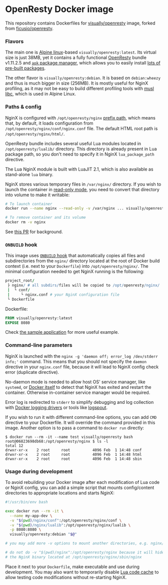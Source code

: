 # OpenResty Docker image

This repository contains Dockerfiles for [visually/openresty](https://hub.docker.com/r/visually/openresty/) image, forked from [ficusio/openresty](https://hub.docker.com/r/ficusio/openresty/).

### Flavors

The main one is [Alpine linux](https://hub.docker.com/_/alpine/)-based `visually/openresty:latest`. Its virtual size is just 38MB, yet it contains a fully functional [OpenResty](http://openresty.org) bundle v1.11.2.5 and [`apk` package manager](http://wiki.alpinelinux.org/wiki/Alpine_Linux_package_management), which allows you to easily install [lots of  pre-built packages](https://pkgs.alpinelinux.org/packages).

The other flavor is `visually/openresty:debian`. It is based on `debian:wheezy` and thus is much bigger in size (256MB). It is mostly useful for NginX profiling, as it may not be easy to build different profiling tools with [musl libc](http://www.musl-libc.org/), which is used in Alpine Linux.

### Paths & config

NginX is configured with `/opt/openresty/nginx` [prefix path](http://nginx.org/en/docs/configure.html), which means that, by default, it loads configuration from `/opt/openresty/nginx/conf/nginx.conf` file. The default HTML root path is `/opt/openresty/nginx/html/`.

OpenResty bundle includes several useful Lua modules located in `/opt/openresty/lualib/` directory. This directory is already present in Lua package path, so you don't need to specify it in NginX `lua_package_path` directive.

The Lua NginX module is built with LuaJIT 2.1, which is also available as stand-alone `lua` binary.

NginX stores various temporary files in `/var/nginx/` directory. If you wish to launch the container in [read-only mode](https://github.com/docker/docker/pull/10093), you need to convert that directory into volume to make it writable:

```sh
# To launch container
docker run --name nginx --read-only -v /var/nginx ... visually/openresty

# To remove container and its volume
docker rm -v nginx
```

See [this PR](https://github.com/ficusio/openresty/pull/7) for background.

### `ONBUILD` hook

This image uses [`ONBUILD` hook](http://docs.docker.com/engine/reference/builder/#onbuild) that automatically copies all files and subdirectories from the `nginx/` directory located at the root of Docker build context (i.e. next to your `Dockerfile`) into `/opt/openresty/nginx/`. The minimal configuration needed to get NginX running is the following:

```coffee
project_root/
 ├ nginx/ # all subdirs/files will be copied to /opt/openresty/nginx/
 |  └ conf/
 |     └ nginx.conf # your NginX configuration file
 └ Dockerfile
```

Dockerfile:

```dockerfile
FROM visually/openresty:latest
EXPOSE 8080
```

Check [the sample application](https://github.com/visually/openresty/tree/master/_example) for more useful example.

### Command-line parameters

NginX is launched with the `nginx -g 'daemon off; error_log /dev/stderr info;'` command. This means that you should not specify the `daemon` directive in your `nginx.conf` file, because it will lead to NginX config check error (duplicate directive).

No-daemon mode is needed to allow host OS' service manager, like `systemd`, or [Docker itself](http://docs.docker.com/engine/reference/commandline/cli/#restart-policies) to detect that NginX has exited and restart the container. Otherwise in-container service manager would be required.

Error log is redirected to `stderr` to simplify debugging and log collection with [Docker logging drivers](https://docs.docker.com/engine/reference/logging/overview/) or tools like [logspout](https://github.com/gliderlabs/logspout).

If you wish to run it with different command-line options, you can add `CMD` directive to your Dockerfile. It will override the command provided in this image. Another option is to pass a command to `docker run` directly:

```text
$ docker run --rm -it --name test visually/openresty bash
root@06823698db68:/opt/openresty/nginx $ ls -l
total 12
drwxr-xr-x    2 root     root          4096 Feb  1 14:48 conf
drwxr-xr-x    2 root     root          4096 Feb  1 14:48 html
drwxr-xr-x    2 root     root          4096 Feb  1 14:48 sbin
```

### Usage during development

To avoid rebuilding your Docker image after each modification of Lua code or NginX config, you can add a simple script that mounts config/content directories to appropriate locations and starts NginX:

```bash
#!/usr/bin/env bash

exec docker run --rm -it \
  --name my-app-dev \
  -v "$(pwd)/nginx/conf":/opt/openresty/nginx/conf \
  -v "$(pwd)/nginx/lualib":/opt/openresty/nginx/lualib \
  -p 8080:8080 \
  visually/openresty:debian "$@"

# you may add more -v options to mount another directories, e.g. nginx/html/

# do not do -v "$(pwd)/nginx":/opt/openresty/nginx because it will hide
# the NginX binary located at /opt/openresty/nginx/sbin/nginx
```

Place it next to your `Dockerfile`, make executable and use during development. You may also want to temporarily disable [Lua code cache](https://github.com/openresty/lua-nginx-module#lua_code_cache) to allow testing code modifications without re-starting NginX.
